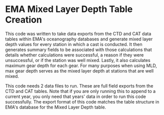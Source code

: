 # EMA Mixed Layer Depth Table Creation
This code was written to take data exports from the CTD and CAT data tables within EMA's oceanography databases and generate mixed layer
depth values for every station in which a cast is conducted.  It then generates summary fields to be associated with those calculations
that details whether calculations were successful, a reason if they were unsuccessful, or if the station was well mixed.  Lastly, it also
calculates maximum gear depth for each gear.  For many purposes when using MLD, max gear depth serves as the mixed layer depth at stations
that are well mixed.

This code needs 2 data files to run.  These are full field exports from the CTD and CAT tables.  Note that if you are only running this to
append to a current year, you only need that years' data in order to run this code successfully.  The export format of this code matches
the table structure in EMA's database for the Mixed Layer Depth table.